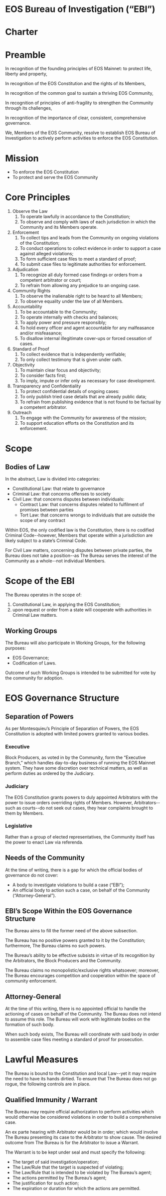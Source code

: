 # EOS Bureau of Investigation (“EBI”)
# Charter

# Preamble

In recognition of the founding principles of EOS Mainnet: to protect life, liberty and property,

In recognition of the EOS Constitution and the rights of its Members,

In recognition of the common goal to sustain a thriving EOS Community,

In recognition of principles of anti-fragility to strengthen the Community through its challenges,

In recognition of the importance of clear, consistent, comprehensive governance.

We, Members of the EOS Community, resolve to establish EOS Bureau of Investigation to actively perform activities to enforce the EOS Constitution.

# Mission

 * To enforce the EOS Constitution
 * To protect and serve the EOS Community

# Core Principles
 1. Observe the Law
    1. To operate lawfully in accordance to the Constitution;
    1. To observe and comply with laws of each jurisdiction in which the Community and its Members operate.
 1. Enforcement
    1. To collect tips and leads from the Community on ongoing violations of the Constitution;
    1. To conduct operations to collect evidence in order to support a case against alleged violations;
    1. To form sufficient case files to meet a standard of proof;
    1. To submit case files to legitimate authorities for enforcement.
 1. Adjudication
    1. To recognize all duly formed case findings or orders from a competent arbitrator or court;
    1. To refrain from allowing any prejudice to an ongoing case.
 1. Community Rights
    1. To observe the inalienable right to be heard to all Members;
    1. To observe equality under the law of all Members.
 1. Accountability
    1. To be accountable to the Community;
    1. To operate internally with checks and balances;
    1. To apply power and pressure responsibly;
    1. To hold every officer and agent accountable for any malfeasance and/or misfeasance;
    1. To disallow internal illegitimate cover-ups or forced cessation of cases.
 1. Standard of Proof
    1. To collect evidence that is independently verifiable;
    1. To only collect testimony that is given under oath.
 1. Objectivity
    1. To maintain clear focus and objectivity;
    1. To consider facts first;
    1. To imply, impute or infer only as necessary for case development.
 1. Transparency and Confidentiality
    1. To protect confidential details of ongoing cases:
    1. To only publish tried case details that are already public data;
    1. To refrain from publishing evidence that is not found to be factual by a competent arbitrator.
 1. Outreach
    1. To engage with the Community for awareness of the mission;
    1. To support education efforts on the Constitution and its enforcement.

# Scope

## Bodies of Law

In the abstract, Law is divided into categories:

 * Constitutional Law: that relate to governance
 * Criminal Law: that concerns offenses to society
 * Civil Law: that concerns disputes between individuals:
    * Contract Law: that concerns disputes related to fulfilment of promises between parties
    * Tort Law: that concerns wrongs to individuals that are outside the scope of any contract

Within EOS, the only codified law is the Constitution, there is no codified Criminal Code--however, Members that operate within a jurisdiction are likely subject to a state’s Criminal Code.

For Civil Law matters, concerning disputes between private parties, the Bureau does not take a position--as The Bureau serves the interest of the Community as a whole--not individual Members.

# Scope of the EBI

The Bureau operates in the scope of:
 1. Constitutional Law, in applying the EOS Constitution;
 1. upon request or order from a state will cooperate with authorities in Criminal Law matters.

## Working Groups

The Bureau will also participate in Working Groups, for the following purposes:
 * EOS Governance;
 * Codification of Laws.

Outcome of such Working Groups is intended to be submitted for vote by the community for adoption.

# EOS Governance Structure

## Separation of Powers

As per Montesquieu’s Principle of Separation of Powers, the EOS Constitution is adopted with limited powers granted to various bodies.

### Executive
Block Producers, as voted in by the Community, form the “Executive Branch,” which handles day-to-day business of running the EOS Mainnet system. They have some discretion over technical matters, as well as perform duties as ordered by the Judiciary.

### Judiciary
The EOS Constitution grants powers to duly appointed Arbitrators with the power to issue orders overriding rights of Members. However, Arbitrators--such as courts--do not seek out cases, they hear complaints brought to them by Members.

### Legislative
Rather than a group of elected representatives, the Community itself has the power to enact Law via referenda.

## Needs of the Community

At the time of writing, there is a gap for which the official bodies of governance do not cover:
 * A body to investigate violations to build a case (“EBI”);
 * An official body to action such a case, on behalf of the Community (“Attorney-General”).

## EBI’s Scope Within the EOS Governance Structure

The Bureau aims to fill the former need of the above subsection.

The Bureau has no positive powers granted to it by the Constitution; furthermore, The Bureau claims no such powers.

The Bureau’s ability to be effective subsists in virtue of its recognition by the Arbitrators, the Block Producers and the Community.

The Bureau claims no monopolistic/exclusive rights whatsoever; moreover, The Bureau encourages competition and cooperation within the space of community enforcement.

## Attorney-General

At the time of this writing, there is no appointed official to handle the actioning of cases on behalf of the Community. The Bureau does not intend to assume this role. The Bureau will work with legitimate bodies on the formation of such body.

When such body exists, The Bureau will coordinate with said body in order to assemble case files meeting a standard of proof for prosecution.

# Lawful Measures

The Bureau is bound to the Constitution and local Law--yet it may require the need to have its hands dirtied. To ensure that The Bureau does not go rogue, the following controls are in place.

## Qualified Immunity / Warrant

The Bureau may require official authorization to perform activities which would otherwise be considered violations in order to build a comprehensive case.

An ex parte hearing with Arbitrator would be in order; which would involve The Bureau presenting its case to the Arbitrator to show cause. The desired outcome from The Bureau is for the Arbitrator to issue a Warrant.

The Warrant is to be kept under seal and must specify the following:
 * The target of said investigation/operation;
 * The Law/Rule that the target is suspected of violating;
 * The Law/Rule that is intended to be violated by The Bureau’s agent;
 * The actions permitted by The Bureau’s agent;
 * The justification for such action;
 * The expiration or duration for which the actions are permitted.

